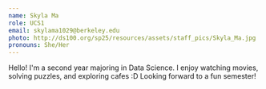 ```yaml
---
name: Skyla Ma
role: UCS1 
email: skylama1029@berkeley.edu
photo: http://ds100.org/sp25/resources/assets/staff_pics/Skyla_Ma.jpg
pronouns: She/Her
---
```

Hello! I'm a second year majoring in Data Science. I enjoy watching movies, solving puzzles, and exploring cafes :D Looking forward to a fun semester!